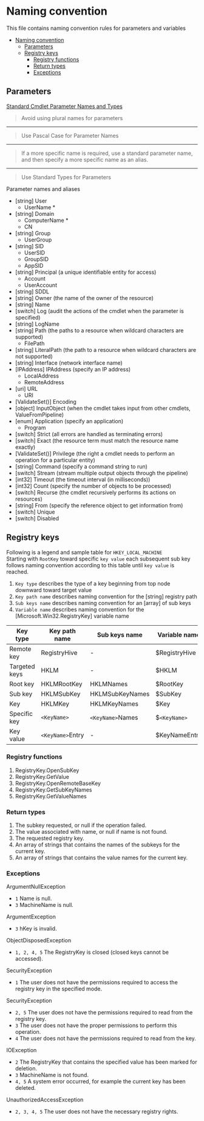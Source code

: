 
# Naming convention

This file contains naming convention rules for parameters and variables

- [Naming convention](#naming-convention)
  - [Parameters](#parameters)
  - [Registry keys](#registry-keys)
    - [Registry functions](#registry-functions)
    - [Return types](#return-types)
    - [Exceptions](#exceptions)

## Parameters

[Standard Cmdlet Parameter Names and Types][parameters]

> Avoid using plural names for parameters
***
> Use Pascal Case for Parameter Names
***
> If a more specific name is required, use a standard parameter name,
> and then specify a more specific name as an alias.
***
> Use Standard Types for Parameters

Parameter names and aliases

- [string] User
  - UserName *
- [string] Domain
  - ComputerName *
  - CN
- [string] Group
  - UserGroup
- [string] SID
  - UserSID
  - GroupSID
  - AppSID
- [string] Principal (a unique identifiable entity for access)
  - Account
  - UserAccount
- [string] SDDL
- [string] Owner (the name of the owner of the resource)
- [string] Name
- [switch] Log (audit the actions of the cmdlet when the parameter is specified)
- [string] LogName
- [string] Path (the paths to a resource when wildcard characters are supported)
  - FilePath
- [string] LiteralPath (the path to a resource when wildcard characters are not supported)
- [string] Interface (network interface name)
- [IPAddress] IPAddress (specify an IP address)
  - LocalAddress
  - RemoteAddress
- [uri] URL
  - URI
- [ValidateSet()] Encoding
- [object] InputObject (when the cmdlet takes input from other cmdlets, ValueFromPipeline)
- [enum] Application (specify an application)
  - Program
- [switch] Strict (all errors are handled as terminating errors)
- [switch] Exact (the resource term must match the resource name exactly)
- [ValidateSet()] Privilege (the right a cmdlet needs to perform an operation for a particular entity)
- [string] Command (specify a command string to run)
- [switch] Stream (stream multiple output objects through the pipeline)
- [int32] Timeout (the timeout interval (in milliseconds))
- [int32] Count (specify the number of objects to be processed)
- [switch] Recurse (the cmdlet recursively performs its actions on resources)
- [string] From (specify the reference object to get information from)
- [switch] Unique
- [switch] Disabled

## Registry keys

Following is a legend and sample table for `HKEY_LOCAL_MACHINE`\
Starting with `RootKey` toward specific `key value` each subsequent sub key follows naming convention
according to this table until `key value` is reached.

1. `Key type` describes the type of a key beginning from top node downward toward target value
2. `Key path name` describes naming convention for the [string] registry path
3. `Sub keys name` describes naming convention for an [array] of sub keys
4. `Variable name` describes naming convention for the [Microsoft.Win32.RegistryKey] variable name

| Key type            | Key path name    | Sub keys name    | Variable name |
|---------------------|------------------|------------------|---------------|
| Remote key          | RegistryHive     |       -          | $RegistryHive |
| Targeted keys       | HKLM             |       -          | $HKLM         |
| Root key            | HKLMRootKey      | HKLMNames        | $RootKey      |
| Sub key             | HKLMSubKey       | HKLMSubKeyNames  | $SubKey       |
| Key                 | HKLMKey          | HKLMKeyNames     | $Key          |
| Specific key        | `<KeyName>`      | `<KeyName>`Names | $`<KeyName>`  |
| Key value           | `<KeyName>`Entry |       -          | $KeyNameEntry |

### Registry functions

1. RegistryKey.OpenSubKey
2. RegistryKey.GetValue
3. RegistryKey.OpenRemoteBaseKey
4. RegistryKey.GetSubKeyNames
5. RegistryKey.GetValueNames

### Return types

1. The subkey requested, or null if the operation failed.
2. The value associated with name, or null if name is not found.
3. The requested registry key.
4. An array of strings that contains the names of the subkeys for the current key.
5. An array of strings that contains the value names for the current key.

### Exceptions

ArgumentNullException

- `1` Name is null.
- `3` MachineName is null.

ArgumentException

- `3` hKey is invalid.

ObjectDisposedException

- `1, 2, 4, 5` The RegistryKey is closed (closed keys cannot be accessed).

SecurityException

- `1` The user does not have the permissions required to access the registry key in the specified mode.

SecurityException

- `2, 5` The user does not have the permissions required to read from the registry key.
- `3` The user does not have the proper permissions to perform this operation.
- `4` The user does not have the permissions required to read from the key.

IOException

- `2` The RegistryKey that contains the specified value has been marked for deletion.
- `3` MachineName is not found.
- `4, 5` A system error occurred, for example the current key has been deleted.

UnauthorizedAccessException

- `2, 3, 4, 5` The user does not have the necessary registry rights.

[parameters]: https://docs.microsoft.com/en-us/powershell/scripting/developer/cmdlet/standard-cmdlet-parameter-names-and-types "Visit Microsoft docs"
